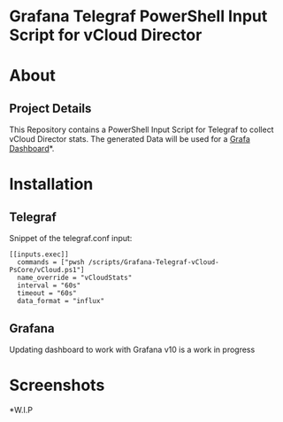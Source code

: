 Grafana Telegraf PowerShell Input Script for vCloud Director
===================================

# About

## Project Details
This Repository contains a PowerShell Input Script for Telegraf to collect vCloud Director stats. The generated Data will be used for a [Grafa Dashboard](https://grafana.com/dashboards/5081)*.

# Installation

## Telegraf
Snippet of the telegraf.conf input:
```
[[inputs.exec]]
  commands = ["pwsh /scripts/Grafana-Telegraf-vCloud-PsCore/vCloud.ps1"]
  name_override = "vCloudStats"
  interval = "60s"
  timeout = "60s"
  data_format = "influx"
```

## Grafana
Updating dashboard to work with Grafana v10 is a work in progress

# Screenshots


*W.I.P
